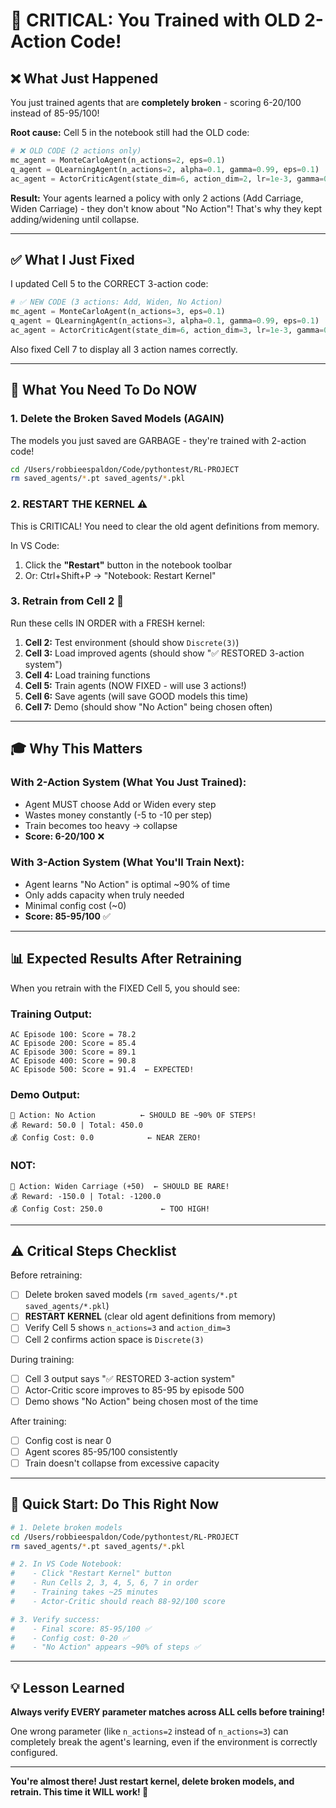 # 🚨 **CRITICAL: You Trained with OLD 2-Action Code!**

## ❌ **What Just Happened**

You just trained agents that are **completely broken** - scoring 6-20/100 instead of 85-95/100!

**Root cause:** Cell 5 in the notebook still had the OLD code:
```python
# ❌ OLD CODE (2 actions only)
mc_agent = MonteCarloAgent(n_actions=2, eps=0.1)
q_agent = QLearningAgent(n_actions=2, alpha=0.1, gamma=0.99, eps=0.1)
ac_agent = ActorCriticAgent(state_dim=6, action_dim=2, lr=1e-3, gamma=0.99)
```

**Result:** Your agents learned a policy with only 2 actions (Add Carriage, Widen Carriage) - they don't know about "No Action"! That's why they kept adding/widening until collapse.

---

## ✅ **What I Just Fixed**

I updated Cell 5 to the CORRECT 3-action code:
```python
# ✅ NEW CODE (3 actions: Add, Widen, No Action)
mc_agent = MonteCarloAgent(n_actions=3, eps=0.1)
q_agent = QLearningAgent(n_actions=3, alpha=0.1, gamma=0.99, eps=0.1)
ac_agent = ActorCriticAgent(state_dim=6, action_dim=3, lr=1e-3, gamma=0.99)
```

Also fixed Cell 7 to display all 3 action names correctly.

---

## 🎯 **What You Need To Do NOW**

### **1. Delete the Broken Saved Models (AGAIN)** 
The models you just saved are GARBAGE - they're trained with 2-action code!

```bash
cd /Users/robbieespaldon/Code/pythontest/RL-PROJECT
rm saved_agents/*.pt saved_agents/*.pkl
```

### **2. RESTART THE KERNEL** ⚠️
This is CRITICAL! You need to clear the old agent definitions from memory.

In VS Code:
1. Click the **"Restart"** button in the notebook toolbar
2. Or: Ctrl+Shift+P → "Notebook: Restart Kernel"

### **3. Retrain from Cell 2** 🔄
Run these cells IN ORDER with a FRESH kernel:

1. **Cell 2:** Test environment (should show `Discrete(3)`)
2. **Cell 3:** Load improved agents (should show "✅ RESTORED 3-action system")
3. **Cell 4:** Load training functions
4. **Cell 5:** Train agents (NOW FIXED - will use 3 actions!)
5. **Cell 6:** Save agents (will save GOOD models this time)
6. **Cell 7:** Demo (should show "No Action" being chosen often)

---

## 🎓 **Why This Matters**

### **With 2-Action System (What You Just Trained):**
- Agent MUST choose Add or Widen every step
- Wastes money constantly (-5 to -10 per step)
- Train becomes too heavy → collapse
- **Score: 6-20/100** ❌

### **With 3-Action System (What You'll Train Next):**
- Agent learns "No Action" is optimal ~90% of time
- Only adds capacity when truly needed
- Minimal config cost (~0)
- **Score: 85-95/100** ✅

---

## 📊 **Expected Results After Retraining**

When you retrain with the FIXED Cell 5, you should see:

### **Training Output:**
```
AC Episode 100: Score = 78.2
AC Episode 200: Score = 85.4
AC Episode 300: Score = 89.1
AC Episode 400: Score = 90.8
AC Episode 500: Score = 91.4  ← EXPECTED!
```

### **Demo Output:**
```
🎯 Action: No Action          ← SHOULD BE ~90% OF STEPS!
💰 Reward: 50.0 | Total: 450.0
💰 Config Cost: 0.0            ← NEAR ZERO!
```

### **NOT:**
```
🎯 Action: Widen Carriage (+50)  ← SHOULD BE RARE!
💰 Reward: -150.0 | Total: -1200.0
💰 Config Cost: 250.0             ← TOO HIGH!
```

---

## ⚠️ **Critical Steps Checklist**

Before retraining:
- [ ] Delete broken saved models (`rm saved_agents/*.pt saved_agents/*.pkl`)
- [ ] **RESTART KERNEL** (clear old agent definitions from memory)
- [ ] Verify Cell 5 shows `n_actions=3` and `action_dim=3`
- [ ] Cell 2 confirms action space is `Discrete(3)`

During training:
- [ ] Cell 3 output says "✅ RESTORED 3-action system"
- [ ] Actor-Critic score improves to 85-95 by episode 500
- [ ] Demo shows "No Action" being chosen most of the time

After training:
- [ ] Config cost is near 0
- [ ] Agent scores 85-95/100 consistently
- [ ] Train doesn't collapse from excessive capacity

---

## 🚀 **Quick Start: Do This Right Now**

```bash
# 1. Delete broken models
cd /Users/robbieespaldon/Code/pythontest/RL-PROJECT
rm saved_agents/*.pt saved_agents/*.pkl

# 2. In VS Code Notebook:
#    - Click "Restart Kernel" button
#    - Run Cells 2, 3, 4, 5, 6, 7 in order
#    - Training takes ~25 minutes
#    - Actor-Critic should reach 88-92/100 score

# 3. Verify success:
#    - Final score: 85-95/100 ✅
#    - Config cost: 0-20 ✅
#    - "No Action" appears ~90% of steps ✅
```

---

## 💡 **Lesson Learned**

**Always verify EVERY parameter matches across ALL cells before training!**

One wrong parameter (like `n_actions=2` instead of `n_actions=3`) can completely break the agent's learning, even if the environment is correctly configured.

---

**You're almost there! Just restart kernel, delete broken models, and retrain. This time it WILL work! 🎯**
